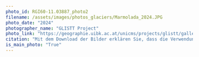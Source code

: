 ```yaml
---
photo_id: RGI60-11.03887_photo2
filename: /assets/images/photos_glaciers/Marmolada_2024.JPG
photo_date: "2024"
photographer_name: "GLISTT Project"
photo_link: "https://geographie.uibk.ac.at/unicms/projects/glistt/gallery/index.html"
citation: "Mit dem Download der Bilder erklären Sie, dass die Verwendung der Fotos der Ausstellung 'Goodbye Glaciers' gemäß der Richtlinie (EU) 2019/790 über das Urheberrecht erlaubt ist, dass ausdrücklich auf das Interreg VA Italien-Österreich 2014-2020 Projekt 'GLISTT' verwiesen werden muss und dass folgende Metadaten angegeben werden müssen: Gletscher und Name der Talschaft/Gebirgsgruppe, Vor- und Nachname des Fotografen, Aufnahmejahr des Fotos, Vor- und Nachname des Eigentümers oder des Archivs, aus dem das Foto stammt"
is_main_photo: "True"
---
```

